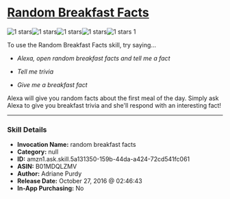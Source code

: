 # [Random Breakfast Facts](http://alexa.amazon.com/#skills/amzn1.ask.skill.5a131350-159b-44da-a424-72cd541fc061)
![1 stars](../../images/ic_star_black_18dp_1x.png)![1 stars](../../images/ic_star_border_black_18dp_1x.png)![1 stars](../../images/ic_star_border_black_18dp_1x.png)![1 stars](../../images/ic_star_border_black_18dp_1x.png)![1 stars](../../images/ic_star_border_black_18dp_1x.png) 1

To use the Random Breakfast Facts skill, try saying...

* *Alexa, open random breakfast facts and tell me a fact*

* *Tell me trivia*

* *Give me a breakfast fact*

Alexa will give you random facts about the first meal of the day. Simply ask Alexa to give you breakfast trivia and she'll respond with an interesting fact!

***

### Skill Details

* **Invocation Name:** random breakfast facts
* **Category:** null
* **ID:** amzn1.ask.skill.5a131350-159b-44da-a424-72cd541fc061
* **ASIN:** B01MDQLZMV
* **Author:** Adriane Purdy
* **Release Date:** October 27, 2016 @ 02:46:43
* **In-App Purchasing:** No
